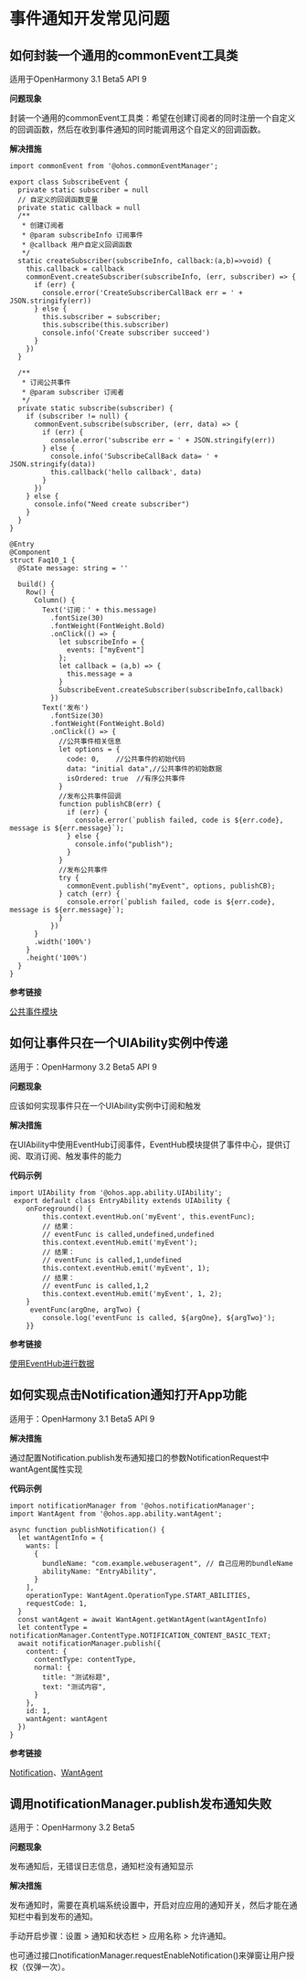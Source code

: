 # 事件通知开发常见问题

## 如何封装一个通用的commonEvent工具类

适用于OpenHarmony 3.1 Beta5  API 9

**问题现象**

封装一个通用的commonEvent工具类：希望在创建订阅者的同时注册一个自定义的回调函数，然后在收到事件通知的同时能调用这个自定义的回调函数。

**解决措施**

```
import commonEvent from '@ohos.commonEventManager';

export class SubscribeEvent {
  private static subscriber = null
  // 自定义的回调函数变量
  private static callback = null
  /**
   * 创建订阅者
   * @param subscribeInfo 订阅事件
   * @callback 用户自定义回调函数
   */
  static createSubscriber(subscribeInfo, callback:(a,b)=>void) {
    this.callback = callback
    commonEvent.createSubscriber(subscribeInfo, (err, subscriber) => {
      if (err) {
        console.error('CreateSubscriberCallBack err = ' + JSON.stringify(err))
      } else {
        this.subscriber = subscriber;
        this.subscribe(this.subscriber)
        console.info('Create subscriber succeed')
      }
    })
  }

  /**
   * 订阅公共事件
   * @param subscriber 订阅者
   */
  private static subscribe(subscriber) {
    if (subscriber != null) {
      commonEvent.subscribe(subscriber, (err, data) => {
        if (err) {
          console.error('subscribe err = ' + JSON.stringify(err))
        } else {
          console.info('SubscribeCallBack data= ' + JSON.stringify(data))
          this.callback('hello callback', data)
        }
      })
    } else {
      console.info("Need create subscriber")
    }
  }
}

@Entry
@Component
struct Faq10_1 {
  @State message: string = ''

  build() {
    Row() {
      Column() {
        Text('订阅：' + this.message)
          .fontSize(30)
          .fontWeight(FontWeight.Bold)
          .onClick(() => {
            let subscribeInfo = {
              events: ["myEvent"]
            };
            let callback = (a,b) => {
              this.message = a
            }
            SubscribeEvent.createSubscriber(subscribeInfo,callback)
          })
        Text('发布')
          .fontSize(30)
          .fontWeight(FontWeight.Bold)
          .onClick(() => {
            //公共事件相关信息
            let options = {
              code: 0,    //公共事件的初始代码
              data: "initial data",//公共事件的初始数据
              isOrdered: true  //有序公共事件
            }
            //发布公共事件回调
            function publishCB(err) {
              if (err) {
                console.error(`publish failed, code is ${err.code}, message is ${err.message}`);
              } else {
                console.info("publish");
              }
            }
            //发布公共事件
            try {
              commonEvent.publish("myEvent", options, publishCB);
            } catch (err) {
              console.error(`publish failed, code is ${err.code}, message is ${err.message}`);
            }
          })
      }
      .width('100%')
    }
    .height('100%')
  }
}
```

**参考链接**

[公共事件模块](../reference/apis/js-apis-commonEventManager.md)

## 如何让事件只在一个UIAbility实例中传递

适用于：OpenHarmony 3.2 Beta5  API 9 

**问题现象**

应该如何实现事件只在一个UIAbility实例中订阅和触发

**解决措施**

在UIAbility中使用EventHub订阅事件，EventHub模块提供了事件中心，提供订阅、取消订阅、触发事件的能力

**代码示例**

```
import UIAbility from '@ohos.app.ability.UIAbility';
 export default class EntryAbility extends UIAbility {
    onForeground() {
        this.context.eventHub.on('myEvent', this.eventFunc);
        // 结果：
        // eventFunc is called,undefined,undefined
        this.context.eventHub.emit('myEvent');
        // 结果：
        // eventFunc is called,1,undefined
        this.context.eventHub.emit('myEvent', 1);
        // 结果：
        // eventFunc is called,1,2
        this.context.eventHub.emit('myEvent', 1, 2);
    }
     eventFunc(argOne, argTwo) {
        console.log('eventFunc is called, ${argOne}, ${argTwo}');
    }}
```

**参考链接**

[使用EventHub进行数据](../application-models/uiability-data-sync-with-ui.md#使用eventhub进行数据通信)

## 如何实现点击Notification通知打开App功能

适用于：OpenHarmony 3.1 Beta5 API 9

**解决措施**

通过配置Notification.publish发布通知接口的参数NotificationRequest中wantAgent属性实现

**代码示例**

```
import notificationManager from '@ohos.notificationManager';
import WantAgent from '@ohos.app.ability.wantAgent';

async function publishNotification() {
  let wantAgentInfo = {
    wants: [
      {
        bundleName: "com.example.webuseragent", // 自己应用的bundleName
        abilityName: "EntryAbility",
      }
    ],
    operationType: WantAgent.OperationType.START_ABILITIES,
    requestCode: 1,
  }
  const wantAgent = await WantAgent.getWantAgent(wantAgentInfo)
  let contentType = notificationManager.ContentType.NOTIFICATION_CONTENT_BASIC_TEXT;
  await notificationManager.publish({
    content: {
      contentType: contentType,
      normal: {
        title: "测试标题",
        text: "测试内容",
      }
    },
    id: 1,
    wantAgent: wantAgent
  })
}
```

**参考链接**

[Notification](../reference/apis/js-apis-notificationManager.md)、[WantAgent](../reference/apis/js-apis-app-ability-wantAgent.md)

## 调用notificationManager.publish发布通知失败

适用于：OpenHarmony 3.2 Beta5

**问题现象**

发布通知后，无错误日志信息，通知栏没有通知显示

**解决措施**

发布通知时，需要在真机端系统设置中，开启对应应用的通知开关，然后才能在通知栏中看到发布的通知。

手动开启步骤：设置 \> 通知和状态栏 \> 应用名称 \> 允许通知。

也可通过接口notificationManager.requestEnableNotification\(\)来弹窗让用户授权（仅弹一次）。
